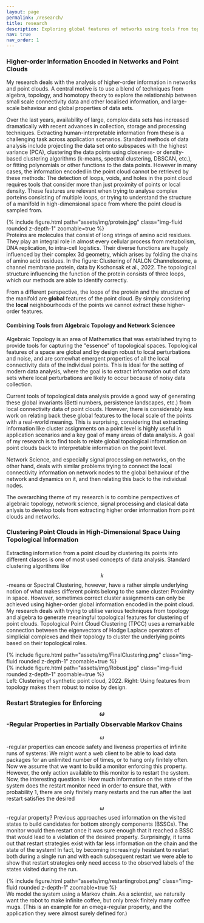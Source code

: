 ```yaml
---
layout: page
permalink: /research/
title: research
description: Exploring global features of networks using tools from topology, algebra, and homotopy theory.
nav: true
nav_order: 1
---
```


### Higher-order Information Encoded in Networks and Point Clouds

<div class="row mt-3">
<div class="col-sm mt-3 mt-md-0">

My research deals with the analysis of higher-order information in networks and point clouds.
A central motive is to use a blend of techniques from algebra, topology, and homotopy theory to explore the relationship between small scale connectivity data and other localised information, and large-scale behaviour and global properties of data sets.

Over the last years, availability of large, complex data sets has increased dramatically with recent advances in collection, storage and processing techniques.
Extracting human-interpretable information from these is a challenging task across application scenarios.
Standard methods of data analysis include projecting the data set onto subspaces with the highest variance (PCA), clustering the data points using closeness- or density-based clustering algorithms (k-means, spectral clustering, DBSCAN, etc.), or fitting polynomials or other functions to the data points.
However in many cases, the information encoded in the point cloud cannot be retrieved by these methods: The detection of loops, voids, and holes in the point cloud requires tools that consider more than just proximity of points or local density.
These features are relevant when trying to analyse complex porteins consisting of multiple loops, or trying to understand the structure of a manifold in high-dimensional space from where the point cloud is sampled from.
    </div>
    <div class="col-sm mt-3 mt-md-0">
        {% include figure.html path="assets/img/protein.jpg" class="img-fluid rounded z-depth-1" zoomable=true %}
         <div class="caption">
    Proteins are molecules that consist of long strings of amino acid residues. They play an integral role in almost every cellular process from metabolism, DNA replication, to intra-cell logistics. Their diverse functions are hugely influenced by their complex 3d geometry, which arises by folding the chains of amino acid residues. In the figure: Clustering of NALCN Channelosome, a channel membrane protein, data by Kschonsak et al., 2022. The topological structure influencing the function of the protein consists of three loops, which our methods are able to identify correctly.
</div>
    </div>
   
</div>

From a different perspective, the loops of the protein and the structure of the manifold are **global** features of the point cloud.
By simply considering the **local** neighbourhoods of the points we cannot extract these higher-order features.

#### Combining Tools from Algebraic Topology and Network Sciencee

Algebraic Topology is an area of Mathematics that was established trying to provide tools for capturing the "essence" of topological spaces.
Topological features of a space are global and by design robust to local perturbations and noise, and are somewhat emergent properties of all the local connectivity data of the individual points.
This is ideal for the setting of modern data analysis, where the goal is to extract information out of data sets where local perturbations are likely to occur because of noisy data collection.

Current tools of topological data analysis provide a good way of generating these global invariants (Betti numbers, persistence landscapes, etc.) from local connectivity data of point clouds.
However, there is considerably less work on relating back these global features to the local scale of the points with a real-world meaning.
This is surprising, considering that extracting information like cluster assignments on a point level is highly useful in application scenarios and a key goal of many areas of data analysis.
A goal of my research is to find tools to relate global topological information on point clouds back to interpretable information on the point level.

Network Science, and especially signal processing on networks, on the other hand, deals with similar problems trying to connect the local connectivity information on network nodes to the global behaviour of the network and dynamics on it, and then relating this back to the individual nodes.

The overarching theme of my research is to combine perspectives of algebraic topology, network science, signal processing and clasical data anlysis to develop tools from extracting higher order information from point clouds and networks.

### Clustering Point Clouds in High-Dimensional Space Using Topological Information

Extracting information from a point cloud by clustering its points into different classes is one of most used concepts of data analysis. Standard clustering algorithms like $$k$$-means or Spectral Clustering, however, have a rather simple underlying notion of what makes different points belong to the same cluster: Proximity in space. However, sometimes correct cluster assignments can only be achieved using higher-order global information encoded in the point cloud. My research deals with trying to utilise various techniques from topology and algebra to generate meaningful topological features for clustering of point clouds.
Topological Point Cloud Clustering (TPCC) uses a remarkable connection between the eigenvectors of Hodge Laplace operators of simplicial complexes and their topology to cluster the underlying points based on their topological roles.
<div class="row mt-3">
    <div class="col-sm mt-3 mt-md-0">
        {% include figure.html path="assets/img/FinalClustering.png" class="img-fluid rounded z-depth-1" zoomable=true %}
    </div>
    <div class="col-sm mt-3 mt-md-0">
        {% include figure.html path="assets/img/Robust.jpg" class="img-fluid rounded z-depth-1" zoomable=true %}
    </div>
</div>

<div class="caption">
    Left: Clustering of synthetic point cloud, 2022. Right: Using features from topology makes them robust to noise by design.
</div>

### Restart Strategies for Enforcing $$\omega$$-Regular Properties in Partially Observable Markov Chains

$$\omega$$-regular properties can encode safety and liveness properties of infinite runs of systems: We might want a web client to be able to load data packages for an unlimited number of times, or to hang only finitely often. Now we assume that we want to build a monitor enforcing this property. However, the only action available to this monitor is to restart the system. Now, the interesting question is: How much information on the state of the system does the restart monitor need in order to ensure that, with probability 1, there are only finitely many restarts and the run after the last restart satisfies the desired $$\omega$$-regular property? Previous approaches used information on the visited states to build candidates for bottom strongly components (BSSCs). The monitor would then restart once it was sure enough that it reached a BSSC that would lead to a violation of the desired property. Surprisingly, it turns out that restart strategies exist with far less information on the chain and the state of the system! In fact, by becoming increasingly hesistant to restart both during a single run and with each subsequent restart we were able to show that restart strategies only need access to the observed labels of the states visited during the run.

<div class="row mt-3">
    <div class="col-sm mt-3 mt-md-0">
        {% include figure.html path="assets/img/restartingrobot.png" class="img-fluid rounded z-depth-1" zoomable=true %}
    </div>
</div>
<div class="caption">
    We model the system using a Markov chain. As a scientist, we naturally want the robot to make infinite coffee, but only break finitely many coffee mugs. (This is an example for an omega-regular property, and the application they were almost surely defined for.)
</div>
